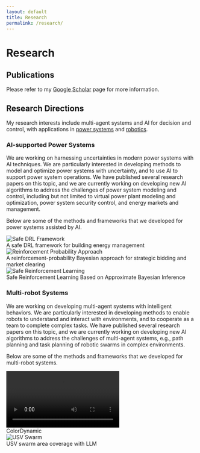```yaml
---
layout: default
title: Research
permalink: /research/
---
```


# Research

## Publications
Please refer to my [Google Scholar](https://scholar.google.com/citations?hl=zh-CN&user=FVbKUDAAAAAJ) page for more information.

## Research Directions

My research interests include multi-agent systems and AI for decision and control, with applications in [power systems](#ai-supported-power-systems) and [robotics](#multi-robot-systems).

### AI-supported Power Systems

We are working on harnessing uncertainties in modern power systems with AI techniques. We are particularly interested in developing methods to model and optimize power systems with uncertainty, and to use AI to support power system operations. We have published several research papers on this topic, and we are currently working on developing new AI algorithms to address the challenges of power system modeling and control, including but not limited to virtual power plant modeling and optimization, power system security control, and energy markets and management.

Below are some of the methods and frameworks that we developed for power systems assisted by AI.

<div class="research-media">
    <img src="{{ '/assets/images/research/safeDRL.png' | relative_url }}" alt="Safe DRL Framework" class="img-width-60">
    <div class="research-media-caption">A safe DRL framework for building energy management</div>
</div>

<div class="research-media">
    <img src="{{ '/assets/images/research/ReinforcementProbability.png' | relative_url }}" alt="Reinforcement Probability Approach" class="img-width-60">
    <div class="research-media-caption">A reinforcement-probability Bayesian approach for strategic bidding and market clearing</div>
</div>

<div class="research-media">
    <img src="{{ '/assets/images/research/ApproximateBayesian.png' | relative_url }}" alt="Safe Reinforcement Learning" class="img-width-60">
    <div class="research-media-caption">Safe Reinforcement Learning Based on Approximate Bayesian Inference</div>
</div>

### Multi-robot Systems

We are working on developing multi-agent systems with intelligent behaviors. We are particularly interested in developing methods to enable robots to understand and interact with environments, and to cooperate as a team to complete complex tasks. We have published several research papers on this topic, and we are currently working on developing new AI algorithms to address the challenges of multi-agent systems, e.g., path planning and task planning of robotic swarms in complex environments.

Below are some of the methods and frameworks that we developed for multi-robot systems.

<div class="research-media">
    <video controls controlsList="nodownload" class="img-width-60">
        <source src="{{ '/assets/videos/research/coloarDynamic.mp4' | relative_url }}" type="video/mp4">
    </video>
    <div class="research-media-caption">ColorDynamic</div>
</div>

<div class="research-media">
    <img src="{{ '/assets/images/research/LLM-USV.svg' | relative_url }}" alt="USV Swarm" class="img-width-60">
    <div class="research-media-caption">USV swarm area coverage with LLM</div>
</div> 